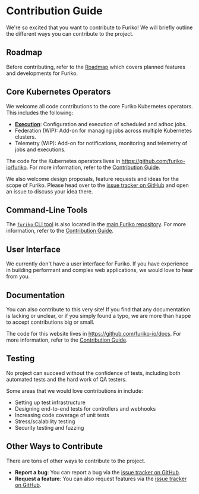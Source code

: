 # Contribution Guide

We're so excited that you want to contribute to Furiko! We will briefly outline the different ways you can contribute to the project.

## Roadmap

Before contributing, refer to the [Roadmap](./roadmap.md) which covers planned features and developments for Furiko.

## Core Kubernetes Operators

We welcome all code contributions to the core Furiko Kubernetes operators. This includes the following:

- [**Execution**](../execution/concepts.md): Configuration and execution of scheduled and adhoc jobs.
- Federation (WIP): Add-on for managing jobs across multiple Kubernetes clusters.
- Telemetry (WIP): Add-on for notifications, monitoring and telemetry of jobs and executions.

The code for the Kubernetes operators lives in <https://github.com/furiko-io/furiko>. For more information, refer to the [Contribution Guide](https://github.com/furiko-io/furiko/blob/main/CONTRIBUTING.md).

We also welcome design proposals, feature requests and ideas for the scope of Furiko. Please head over to the [issue tracker on GitHub](https://github.com/furiko-io/furiko/issues) and open an issue to discuss your idea there.

## Command-Line Tools

The [`furiko` CLI tool](../getting-started/cli.mdx) is also located in the [main Furiko repository](https://github.com/furiko-io/furiko). For more information, refer to the [Contribution Guide](https://github.com/furiko-io/furiko/blob/main/CONTRIBUTING.md).

## User Interface

We currently don't have a user interface for Furiko. If you have experience in building performant and complex web applications, we would love to hear from you.

## Documentation

You can also contribute to this very site! If you find that any documentation is lacking or unclear, or if you simply found a typo, we are more than happe to accept contributions big or small.

The code for this website lives in <https://github.com/furiko-io/docs>. For more information, refer to the [Contribution Guide](https://github.com/furiko-io/docs/blob/main/CONTRIBUTING.md).

## Testing

No project can succeed without the confidence of tests, including both automated tests and the hard work of QA testers.

Some areas that we would love contributions in include:

- Setting up test infrastructure
- Designing end-to-end tests for controllers and webhooks
- Increasing code coverage of unit tests
- Stress/scalability testing
- Security testing and fuzzing

## Other Ways to Contribute

There are tons of other ways to contribute to the project.

- **Report a bug**: You can report a bug via the [issue tracker on GitHub](https://github.com/furiko-io/furiko/issues).
- **Request a feature**: You can also request features via the [issue tracker on GitHub](https://github.com/furiko-io/furiko/issues).
